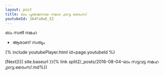 ```yaml
---
layout: post
title: ഓം പുരുഷനായ നമഹ ൧൦൮ ടൈംസ്
youtubeId: 3A4Fa0wE_EI
---
```

 
 
 ഓം സതി നമഹ 
 
 -  ആരാണ് സത്യം 
 
  
 
  
 
 
 
 
 
 


{% include youtubePlayer.html id=page.youtubeId %}
 
[Next]({{ site.baseurl }}{% link  split2/_posts/2016-08-04-ഓം സട്ടവട്ട നമഹ ൧൦൮ ടൈംസ്.md%})
 
